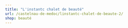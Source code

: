 ```yaml
---
title: "L'instantc chalet de beauté"
url: /castelnau-de-medoc/linstantc-chalet-de-beaute-2/
shop: beauté
---
```

